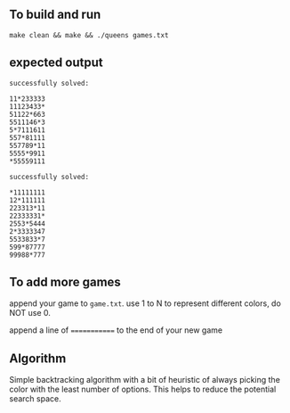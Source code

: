 ## To build and run

```make clean && make && ./queens games.txt```

## expected output
```
successfully solved:

11*233333
11123433*
51122*663
5511146*3
5*7111611
557*81111
557789*11
5555*9911
*55559111

successfully solved:

*11111111
12*111111
223313*11
22333331*
2553*5444
2*3333347
5533833*7
599*87777
99988*777
```

## To add more games

append your game to ```game.txt```. use 1 to N to represent different colors, do NOT use 0.

append a line of ```===========``` to the end of your new game

## Algorithm

Simple backtracking algorithm with a bit of heuristic of always picking the color with 
the least number of options. This helps to reduce the potential search space.  